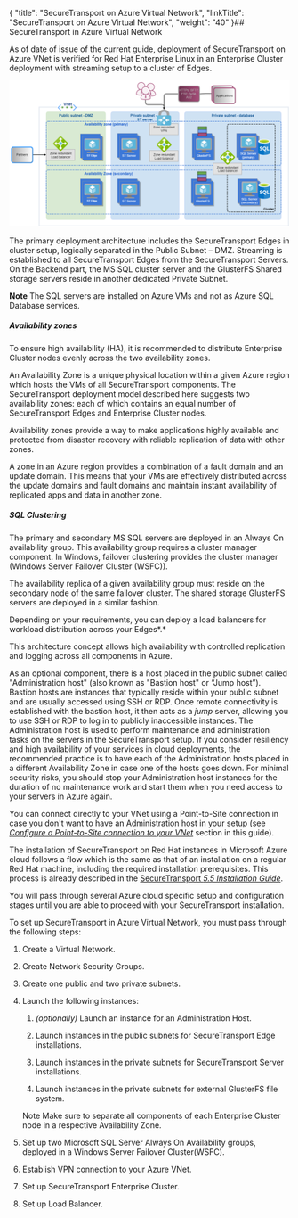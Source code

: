 {
    "title": "SecureTransport on Azure Virtual Network",
    "linkTitle": "SecureTransport on Azure Virtual Network",
    "weight": "40"
}## SecureTransport in Azure Virtual Network



As of date of issue of the current guide, deployment of SecureTransport on Azure VNet is verified for Red Hat Enterprise Linux in an Enterprise Cluster deployment with streaming setup to a cluster of Edges.



![](st-in-azure.png "SecureTransport Enterprise Cluster in Azure")



The primary deployment architecture includes the SecureTransport Edges in cluster setup, logically separated in the Public Subnet – DMZ. Streaming is established to all SecureTransport Edges from the SecureTransport Servers. On the Backend part, the MS SQL cluster server and the GlusterFS Shared storage servers reside in another dedicated Private Subnet.



**Note** The SQL servers are installed on Azure VMs and not as Azure SQL Database services.



##### **Availability zones**



To ensure high availability (HA), it is recommended to distribute Enterprise Cluster nodes evenly across the two availability zones.



An Availability Zone is a unique physical location within a given Azure region which hosts the VMs of all SecureTransport components. The SecureTransport deployment model described here suggests two availability zones: each of which contains an equal number of SecureTransport Edges and Enterprise Cluster nodes.



Availability zones provide a way to make applications highly available and protected from disaster recovery with reliable replication of data with other zones.



A zone in an Azure region provides a combination of a fault domain and an update domain. This means that your VMs are effectively distributed across the update domains and fault domains and maintain instant availability of replicated apps and data in another zone.



##### **SQL Clustering**



The primary and secondary MS SQL servers are deployed in an Always On availability group. This availability group requires a cluster manager component. In Windows, failover clustering provides the cluster manager (Windows Server Failover Cluster (WSFC)).



The availability replica of a given availability group must reside on the secondary node of the same failover cluster. The shared storage GlusterFS servers are deployed in a similar fashion.



Depending on your requirements, you can deploy a load balancers for workload distribution across your Edges*.*



This architecture concept allows high availability with controlled replication and logging across all components in Azure.



As an optional component, there is a host placed in the public subnet called "Administration host" (also known as "Bastion host" or “Jump host”). Bastion hosts are instances that typically reside within your public subnet and are usually accessed using SSH or RDP. Once remote connectivity is established with the bastion host, it then acts as a *jump* server, allowing you to use SSH or RDP to log in to publicly inaccessible instances. The Administration host is used to perform maintenance and administration tasks on the servers in the SecureTransport setup. If you consider resiliency and high availability of your services in cloud deployments, the recommended practice is to have each of the Administration hosts placed in a different Availability Zone in case one of the hosts goes down. For minimal security risks, you should stop your Administration host instances for the duration of no maintenance work and start them when you need access to your servers in Azure again.



You can connect directly to your VNet using a Point-to-Site connection in case you don't want to have an Administration host in your setup (see *[Configure a Point-to-Site connection to your VNet](../p2s-connection)* section in this guide).



The installation of SecureTransport on Red Hat instances in Microsoft Azure cloud follows a flow which is the same as that of an installation on a regular Red Hat machine, including the required installation prerequisites. This process is already described in the [SecureTransport *5.5 Installation Guide*](https://axway.zoominsoftware.io/bundle/SecureTransport_55_InstallationGuide_allOS_en_HTML5/page/Content/InstallationGuide/STInstallationGuideStartPage.htm).



You will pass through several Azure cloud specific setup and configuration stages until you are able to proceed with your SecureTransport installation.



To set up SecureTransport in Azure Virtual Network, you must pass through the following steps:



1.  Create a Virtual Network.

2.  Create Network Security Groups.

3.  Create one public and two private subnets.

4.  Launch the following instances:

    1.  *(optionally)* Launch an instance for an Administration Host.

    2.  Launch instances in the public subnets for SecureTransport Edge installations.

    3.  Launch instances in the private subnets for SecureTransport Server installations.

    4.  Launch instances in the private subnets for external GlusterFS file system.



      

    Note Make sure to separate all components of each Enterprise Cluster node in a respective Availability Zone.

5.  Set up two Microsoft SQL Server Always On Availability groups, deployed in a Windows Server Failover Cluster(WSFC).

6.  Establish VPN connection to your Azure VNet.

7.  Set up SecureTransport Enterprise Cluster.

8.  Set up Load Balancer.


